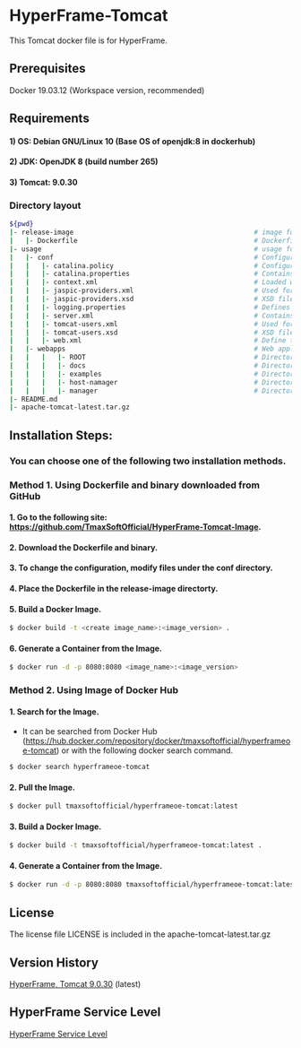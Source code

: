 # HyperFrame-Tomcat

This Tomcat docker file is for HyperFrame.

## Prerequisites

Docker 19.03.12 (Workspace version, recommended)

## Requirements

#### 1) OS: Debian GNU/Linux 10 (Base OS of openjdk:8 in dockerhub)
#### 2) JDK: OpenJDK 8 (build number 265) 
#### 3) Tomcat: 9.0.30

### Directory layout                                                         

```bash                                                                             
${pwd}                                                                       
|- release-image                                             # image folder                                                    
|   |- Dockerfile                                            # Dockerfile versions (v20.3, v20.4, etc.)
|- usage                                                     # usage folder                                                    
|   |- conf                                                  # Configuration folders
|   |   |- catalina.policy                                   # Configuration file for Tomcat's security policy permissions
|   |   |- catalina.properties                               # Contains shared definitions such as servers, shared loaders, and JARs that are searched when the server starts
|   |   |- context.xml                                       # Loaded when running the application
|   |   |- jaspic-providers.xml                              # Used for jaspic-providers.xml
|   |   |- jaspic-providers.xsd                              # XSD file for jaspic-providers.xml
|   |   |- logging.properties                                # Defines logging properties of Tomcat instance.
|   |   |- server.xml                                        # Contains important information such as IP address and virtual host and context path
|   |   |- tomcat-users.xml                                  # Used for authentication and approval according to role-based definitions
|   |   |- tomcat-users.xsd                                  # XSD file for tomcat-users.xml
|   |   |- web.xml                                           # Define the default values ​​for all applications when the Tomcat instance is started                            
|   |- webapps                                               # Web applications that are basically provided by Tomcat binary files.
|   |   |   |- ROOT                                          # Directories in webapps directory
|   |   |   |- docs                                          # Directories in webapps directory
|   |   |   |- examples                                      # Directories in webapps directory
|   |   |   |- host-namager                                  # Directories in webapps directory
|   |   |   |- manager                                       # Directories in webapps directory
|- README.md    
|- apache-tomcat-latest.tar.gz
```              

## Installation Steps:

### You can choose one of the following two installation methods.

### Method 1. Using Dockerfile and binary downloaded from GitHub

#### 1. Go to the following site: https://github.com/TmaxSoftOfficial/HyperFrame-Tomcat-Image.

#### 2. Download the Dockerfile and binary.

#### 3. To change the configuration, modify files under the conf directory.

#### 4. Place the Dockerfile in the release-image directorty.

#### 5. Build a Docker Image.
```bash
$ docker build -t <create image_name>:<image_version> .
```

#### 6. Generate a Container from the Image.
```bash
$ docker run -d -p 8080:8080 <image_name>:<image_version>
```




### Method 2. Using Image of Docker Hub

#### 1. Search for the Image.
- It can be searched from Docker Hub (https://hub.docker.com/repository/docker/tmaxsoftofficial/hyperframeoe-tomcat) or with the following docker search command.
```bash 
$ docker search hyperframeoe-tomcat
```

#### 2. Pull the Image.
```bash
$ docker pull tmaxsoftofficial/hyperframeoe-tomcat:latest
```

#### 3. Build a Docker Image.
```bash
$ docker build -t tmaxsoftofficial/hyperframeoe-tomcat:latest .
```

#### 4. Generate a Container from the Image.
```bash
$ docker run -d -p 8080:8080 tmaxsoftofficial/hyperframeoe-tomcat:latest
```



## License

The license file LICENSE is included in the apache-tomcat-latest.tar.gz


## Version History

[HyperFrame, Tomcat 9.0.30](https://github.com/TmaxSoftOfficial/HyperFrame-Tomcat/tree/master/release-image/Dockerfile "dockerfile link") (latest)

## HyperFrame Service Level

[HyperFrame Service Level](https://github.com/TmaxSoftOfficial/HyperFrame-About/blob/master/ServiceLevel.md)

